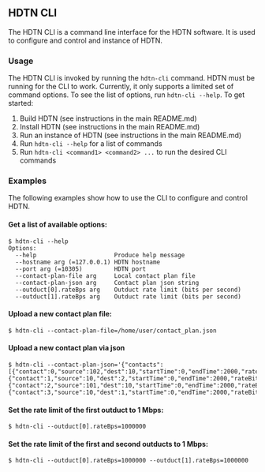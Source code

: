 ## HDTN CLI ##

The HDTN CLI is a command line interface for the HDTN software. It is used to configure and control and instance of HDTN.

### Usage ###

The HDTN CLI is invoked by running the `hdtn-cli` command. HDTN must be running for the CLI to work. Currently, it only supports a limited set of command options. To see the list of options, run `hdtn-cli --help`. To get started:

1. Build HDTN (see instructions in the main README.md)
2. Install HDTN (see instructions in the main README.md)
3. Run an instance of HDTN (see instructions in the main README.md)
4. Run `hdtn-cli --help` for a list of commands
5. Run `hdtn-cli <command1> <command2> ...` to run the desired CLI commands

### Examples ###

The following examples show how to use the CLI to configure and control HDTN.

#### Get a list of available options:
```
$ hdtn-cli --help
Options:
  --help                      Produce help message
  --hostname arg (=127.0.0.1) HDTN hostname
  --port arg (=10305)         HDTN port
  --contact-plan-file arg     Local contact plan file
  --contact-plan-json arg     Contact plan json string
  --outduct[0].rateBps arg    Outduct rate limit (bits per second)
  --outduct[1].rateBps arg    Outduct rate limit (bits per second)
  ```

#### Upload a new contact plan file:
```
$ hdtn-cli --contact-plan-file=/home/user/contact_plan.json
```

#### Upload a new contact plan via json
```
$ hdtn-cli --contact-plan-json='{"contacts":[{"contact":0,"source":102,"dest":10,"startTime":0,"endTime":2000,"rateBitsPerSec":1000000000,"owlt":1},{"contact":1,"source":10,"dest":2,"startTime":0,"endTime":2000,"rateBitsPerSec":1000000000,"owlt":1},	{"contact":2,"source":101,"dest":10,"startTime":0,"endTime":2000,"rateBitsPerSec":1000000000,"owlt":1},{"contact":3,"source":10,"dest":1,"startTime":0,"endTime":2000,"rateBitsPerSec":1000000000,"owlt":1}]}'
```

#### Set the rate limit of the first outduct to 1 Mbps:
```
$ hdtn-cli --outduct[0].rateBps=1000000
```

#### Set the rate limit of the first and second outducts to 1 Mbps:
```
$ hdtn-cli --outduct[0].rateBps=1000000 --outduct[1].rateBps=1000000
```
